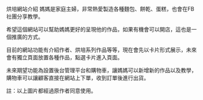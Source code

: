 烘培網站介紹
媽媽是家庭主婦，非常熱愛製造各種麵包、餅乾、蛋糕，也會在FB 社團分享教學。

希望這個網站可以幫助媽媽更好的呈現他的作品，如果有機會可以開店，這也是一個推廣的方式。

目前的網站功能有介紹作者、烘培系列作品等等，現在會先以卡片形式展示，未來會有獨立頁面放置各種作品，點選卡片進入頁面。

未來期望功能為設置後台管理平台和購物車，讓媽媽可以新增新的作品以及教學，購物車可以讓顧客直接在網站上下單，收到訂單後進行出貨。

註：以上圖片都經過原作者同意使用。
